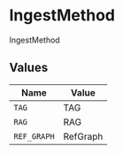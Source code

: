 # IngestMethod

IngestMethod


## Values

| Name        | Value       |
| ----------- | ----------- |
| `TAG`       | TAG         |
| `RAG`       | RAG         |
| `REF_GRAPH` | RefGraph    |
